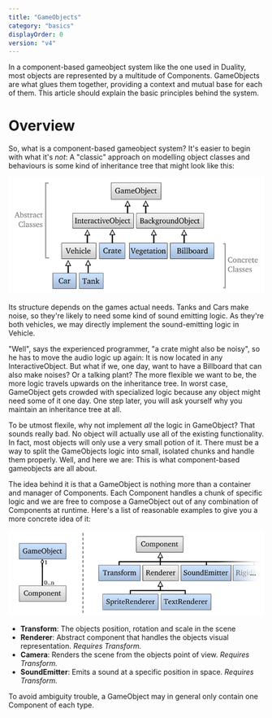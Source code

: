 ```yaml
---
title: "GameObjects"
category: "basics"
displayOrder: 0
version: "v4"
---
```


In a component-based gameobject system like the one used in Duality, most objects are represented by a multitude of Components. GameObjects are what glues them together, providing a context and mutual base for each of them. This article should explain the basic principles behind the system.

# Overview

So, what is a component-based gameobject system? It's easier to begin with what it's _not_: A "classic" approach on modelling object classes and behaviours is some kind of inheritance tree that might look like this:

![](../img/GameObject/InheritanceHierarchy.png)

Its structure depends on the games actual needs. Tanks and Cars make noise, so they're likely to need some kind of sound emitting logic. As they're both vehicles, we may directly implement the sound-emitting logic in Vehicle.

"Well", says the experienced programmer, "a crate might also be noisy", so he has to move the audio logic up again: It is now located in any InteractiveObject. But what if we, one day, want to have a Billboard that can also make noises? Or a talking plant? The more flexible we want to be, the more logic travels upwards on the inheritance tree. In worst case, GameObject gets crowded with specialized logic because any object might need some of it one day. One step later, you will ask yourself why you maintain an inheritance tree at all.

To be utmost flexile, why not implement _all_ the logic in GameObject? That sounds really bad. No object will actually use all of the existing functionality. In fact, most objects will only use a very small potion of it. There must be a way to split the GameObjects logic into small, isolated chunks and handle them properly. Well, and here we are: This is what component-based gameobjects are all about.

The idea behind it is that a GameObject is nothing more than a container and manager of Components. Each Component handles a chunk of specific logic and we are free to compose a GameObject out of any combination of Components at runtime. Here's a list of reasonable examples to give you a more concrete idea of it:

![](../img/GameObject/ComponentGameObject.png)

  * **Transform**: The objects position, rotation and scale in the scene
  * **Renderer**: Abstract component that handles the objects visual representation. _Requires Transform._
  * **Camera**: Renders the scene from the objects point of view. _Requires Transform._
  * **SoundEmitter**: Emits a sound at a specific position in space. _Requires Transform._

To avoid ambiguity trouble, a GameObject may in general only contain one Component of each type. 